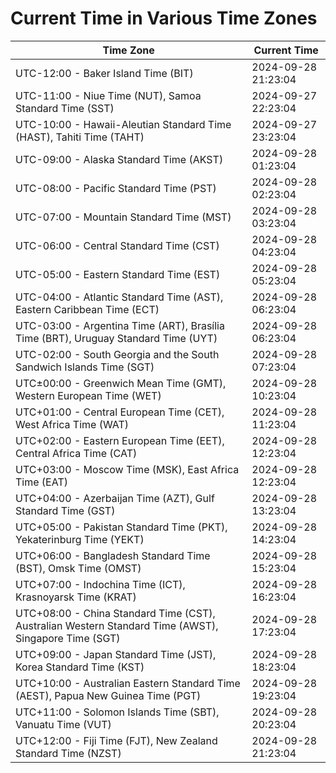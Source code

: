 # Current Time in Various Time Zones

| Time Zone | Current Time |
|-----------|--------------|
| UTC-12:00 - Baker Island Time (BIT) | 2024-09-28 21:23:04 |
| UTC-11:00 - Niue Time (NUT), Samoa Standard Time (SST) | 2024-09-27 22:23:04 |
| UTC-10:00 - Hawaii-Aleutian Standard Time (HAST), Tahiti Time (TAHT) | 2024-09-27 23:23:04 |
| UTC-09:00 - Alaska Standard Time (AKST) | 2024-09-28 01:23:04 |
| UTC-08:00 - Pacific Standard Time (PST) | 2024-09-28 02:23:04 |
| UTC-07:00 - Mountain Standard Time (MST) | 2024-09-28 03:23:04 |
| UTC-06:00 - Central Standard Time (CST) | 2024-09-28 04:23:04 |
| UTC-05:00 - Eastern Standard Time (EST) | 2024-09-28 05:23:04 |
| UTC-04:00 - Atlantic Standard Time (AST), Eastern Caribbean Time (ECT) | 2024-09-28 06:23:04 |
| UTC-03:00 - Argentina Time (ART), Brasília Time (BRT), Uruguay Standard Time (UYT) | 2024-09-28 06:23:04 |
| UTC-02:00 - South Georgia and the South Sandwich Islands Time (SGT) | 2024-09-28 07:23:04 |
| UTC±00:00 - Greenwich Mean Time (GMT), Western European Time (WET) | 2024-09-28 10:23:04 |
| UTC+01:00 - Central European Time (CET), West Africa Time (WAT) | 2024-09-28 11:23:04 |
| UTC+02:00 - Eastern European Time (EET), Central Africa Time (CAT) | 2024-09-28 12:23:04 |
| UTC+03:00 - Moscow Time (MSK), East Africa Time (EAT) | 2024-09-28 12:23:04 |
| UTC+04:00 - Azerbaijan Time (AZT), Gulf Standard Time (GST) | 2024-09-28 13:23:04 |
| UTC+05:00 - Pakistan Standard Time (PKT), Yekaterinburg Time (YEKT) | 2024-09-28 14:23:04 |
| UTC+06:00 - Bangladesh Standard Time (BST), Omsk Time (OMST) | 2024-09-28 15:23:04 |
| UTC+07:00 - Indochina Time (ICT), Krasnoyarsk Time (KRAT) | 2024-09-28 16:23:04 |
| UTC+08:00 - China Standard Time (CST), Australian Western Standard Time (AWST), Singapore Time (SGT) | 2024-09-28 17:23:04 |
| UTC+09:00 - Japan Standard Time (JST), Korea Standard Time (KST) | 2024-09-28 18:23:04 |
| UTC+10:00 - Australian Eastern Standard Time (AEST), Papua New Guinea Time (PGT) | 2024-09-28 19:23:04 |
| UTC+11:00 - Solomon Islands Time (SBT), Vanuatu Time (VUT) | 2024-09-28 20:23:04 |
| UTC+12:00 - Fiji Time (FJT), New Zealand Standard Time (NZST) | 2024-09-28 21:23:04 |
